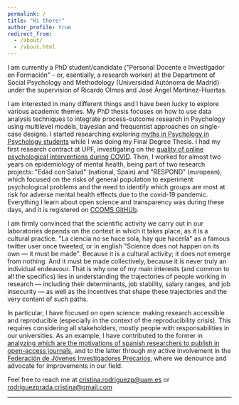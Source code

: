 ```yaml
---
permalink: /
title: "Hi there!"
author_profile: true
redirect_from: 
  - /about/
  - /about.html
---
```


I am currently a PhD student/candidate ("Personal Docente e Investigador en 
Formación" - or, esentially, a research worker) at the Department of Social 
Psychology and Methodology (Universidad Autónoma de Madrid) under the supervision
of Ricardo Olmos and José Ángel Martínez-Huertas. 

I am interested in many different things and I have been lucky to explore various
academic themes. My PhD thesis focuses on how to use data analysis techniques to 
integrate process-outcome research in Psychology using multilevel models, bayesian
and frequentist approaches on single-case designs. I started researching exploring
[myths in Psychology in Psychology students](https://peerj.com/articles/13811/#aff-1)
while I was doing my Final Degree Thesis. I had my first research contract at UPF,
investigating on the [quality of online psychological interventions during COVID](https://online.ucpress.edu/collabra/article/9/1/90197/198723). Then, I worked for almost two years on epidemiology of mental health, being part of
two research projects: "Edad con Salud" (national, Spain) and "RESPOND" (european),
which focused on the risks of general population to experiment psychological problems
and the need to identify which groups are most at risk for adverse mental health 
effects due to the covid-19 pandemic. Everything I learn about open science and
transparency was during these days, and it is registered on [CCOMS GitHUb](https://github.com/CCOMS-UAM).

I am firmly convinced that the scientific activity we carry out in our laboratories
depends on the context in which it takes place, as it is a cultural practice.
"La ciencia no se hace sola, hay que hacerla" as a famous twitter user once tweeted,
or in english "Science does not happen on its own — it must be made". Because 
it is a cultural activity; it does not emerge from nothing. And it must be made 
collectively, because it is never truly an individual endeavour. 
That is why one of my main interests (and common to all the specifics) lies 
in understanding the trajectories of people working in research — including
their determinants, job stability, salary ranges, and job insecurity — as well 
as the incentives that shape these trajectories and the very content of such paths.

In particular, I have focused on open science: making research accessible and 
reproducible (especially in the context of the reproducibility crisis). This 
requires considering all stakeholders, mostly people with responsabilities in 
our universities. As an example, I have contributed to the former in 
[analyzing which are the motivations of spanish researchers to publish in open-access journals](https://redc.revistas.csic.es/index.php/redc/article/view/1555), 
and to the latter through my active involvement in the 
[Federación de Jóvenes Investigadores Precarios](https://fji.precarios.org), 
where we denounce and advocate for improvements in our field.

Feel free to reach me at [cristina.rodriguezp@uam.es](mailto:cristina.rodriguezp@uam.es) 
or [rodriguezprada.cristina@gmail.com](mailto:rodriguezprada.cristina@gmail.com )

------